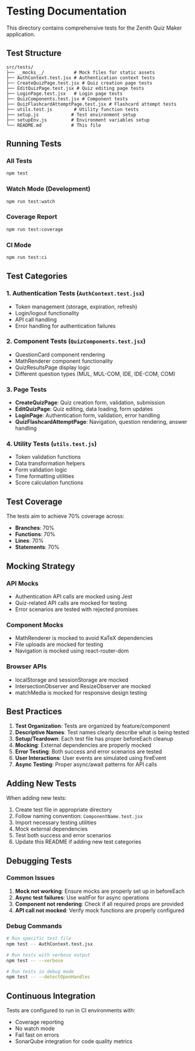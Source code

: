 # Testing Documentation

This directory contains comprehensive tests for the Zenith Quiz Maker application.

## Test Structure

```
src/tests/
├── __mocks__/           # Mock files for static assets
├── AuthContext.test.jsx # Authentication context tests
├── CreateQuizPage.test.jsx # Quiz creation page tests
├── EditQuizPage.test.jsx # Quiz editing page tests
├── LoginPage.test.jsx   # Login page tests
├── QuizComponents.test.jsx # Component tests
├── QuizFlashcardAttemptPage.test.jsx # Flashcard attempt tests
├── utils.test.js        # Utility function tests
├── setup.js            # Test environment setup
├── setupEnv.js         # Environment variables setup
└── README.md           # This file
```

## Running Tests

### All Tests

```bash
npm test
```

### Watch Mode (Development)

```bash
npm run test:watch
```

### Coverage Report

```bash
npm run test:coverage
```

### CI Mode

```bash
npm run test:ci
```

## Test Categories

### 1. Authentication Tests (`AuthContext.test.jsx`)

- Token management (storage, expiration, refresh)
- Login/logout functionality
- API call handling
- Error handling for authentication failures

### 2. Component Tests (`QuizComponents.test.jsx`)

- QuestionCard component rendering
- MathRenderer component functionality
- QuizResultsPage display logic
- Different question types (MUL, MUL-COM, IDE, IDE-COM, COM)

### 3. Page Tests

- **CreateQuizPage**: Quiz creation form, validation, submission
- **EditQuizPage**: Quiz editing, data loading, form updates
- **LoginPage**: Authentication form, validation, error handling
- **QuizFlashcardAttemptPage**: Navigation, question rendering, answer handling

### 4. Utility Tests (`utils.test.js`)

- Token validation functions
- Data transformation helpers
- Form validation logic
- Time formatting utilities
- Score calculation functions

## Test Coverage

The tests aim to achieve 70% coverage across:

- **Branches**: 70%
- **Functions**: 70%
- **Lines**: 70%
- **Statements**: 70%

## Mocking Strategy

### API Mocks

- Authentication API calls are mocked using Jest
- Quiz-related API calls are mocked for testing
- Error scenarios are tested with rejected promises

### Component Mocks

- MathRenderer is mocked to avoid KaTeX dependencies
- File uploads are mocked for testing
- Navigation is mocked using react-router-dom

### Browser APIs

- localStorage and sessionStorage are mocked
- IntersectionObserver and ResizeObserver are mocked
- matchMedia is mocked for responsive design testing

## Best Practices

1. **Test Organization**: Tests are organized by feature/component
2. **Descriptive Names**: Test names clearly describe what is being tested
3. **Setup/Teardown**: Each test file has proper beforeEach cleanup
4. **Mocking**: External dependencies are properly mocked
5. **Error Testing**: Both success and error scenarios are tested
6. **User Interactions**: User events are simulated using fireEvent
7. **Async Testing**: Proper async/await patterns for API calls

## Adding New Tests

When adding new tests:

1. Create test file in appropriate directory
2. Follow naming convention: `ComponentName.test.jsx`
3. Import necessary testing utilities
4. Mock external dependencies
5. Test both success and error scenarios
6. Update this README if adding new test categories

## Debugging Tests

### Common Issues

1. **Mock not working**: Ensure mocks are properly set up in beforeEach
2. **Async test failures**: Use waitFor for async operations
3. **Component not rendering**: Check if all required props are provided
4. **API call not mocked**: Verify mock functions are properly configured

### Debug Commands

```bash
# Run specific test file
npm test -- AuthContext.test.jsx

# Run tests with verbose output
npm test -- --verbose

# Run tests in debug mode
npm test -- --detectOpenHandles
```

## Continuous Integration

Tests are configured to run in CI environments with:

- Coverage reporting
- No watch mode
- Fail fast on errors
- SonarQube integration for code quality metrics
